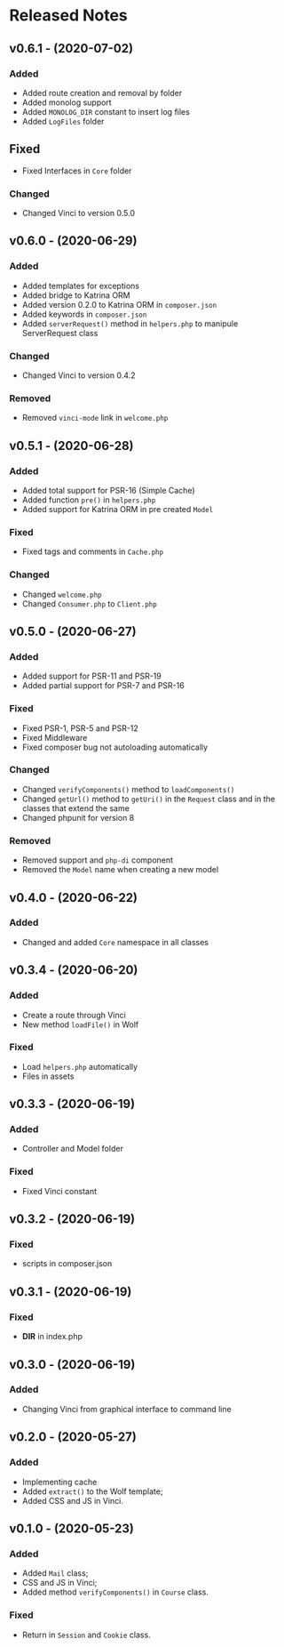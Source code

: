 # Released Notes

## v0.6.1 - (2020-07-02)

### Added

- Added route creation and removal by folder
- Added monolog support
- Added `MONOLOG_DIR` constant to insert log files
- Added `LogFiles` folder

## Fixed

- Fixed Interfaces in `Core` folder

### Changed

- Changed Vinci to version 0.5.0

## v0.6.0 - (2020-06-29)

### Added

- Added templates for exceptions
- Added bridge to Katrina ORM
- Added version 0.2.0 to Katrina ORM in `composer.json`
- Added keywords in `composer.json`
- Added `serverRequest()` method in `helpers.php` to manipule ServerRequest class

### Changed

- Changed Vinci to version 0.4.2

### Removed

- Removed `vinci-mode` link in `welcome.php`

## v0.5.1 - (2020-06-28)

### Added

- Added total support for PSR-16 (Simple Cache)
- Added function `pre()` in `helpers.php`
- Added support for Katrina ORM in pre created `Model`

### Fixed

- Fixed tags and comments in `Cache.php`

### Changed

- Changed `welcome.php`
- Changed `Consumer.php` to `Client.php`

## v0.5.0 - (2020-06-27)

### Added

- Added support for PSR-11 and PSR-19
- Added partial support for PSR-7 and PSR-16

### Fixed

- Fixed PSR-1, PSR-5 and PSR-12
- Fixed Middleware
- Fixed composer bug not autoloading automatically

### Changed

- Changed `verifyComponents()` method to `loadComponents()`
- Changed `getUrl()` method to `getUri()` in the `Request` class and in the classes that extend the same
- Changed phpunit for version 8

### Removed

- Removed support and `php-di` component
- Removed the `Model` name when creating a new model

## v0.4.0 - (2020-06-22)

### Added

- Changed and added `Core` namespace in all classes

## v0.3.4 - (2020-06-20)

### Added

- Create a route through Vinci
- New method `loadFile()` in Wolf

### Fixed

- Load `helpers.php` automatically
- Files in assets

## v0.3.3 - (2020-06-19)

### Added

- Controller and Model folder

### Fixed

- Fixed Vinci constant

## v0.3.2 - (2020-06-19)

### Fixed

- scripts in composer.json

## v0.3.1 - (2020-06-19)

### Fixed

- __DIR__ in index.php

## v0.3.0 - (2020-06-19)

### Added

- Changing Vinci from graphical interface to command line

## v0.2.0 - (2020-05-27)

### Added
- Implementing cache
- Added `extract()` to the Wolf template;
- Added CSS and JS in Vinci.

## v0.1.0 - (2020-05-23)

### Added
- Added `Mail` class;
- CSS and JS in Vinci;
- Added method `verifyComponents()` in `Course` class.

### Fixed
- Return in `Session` and `Cookie` class.